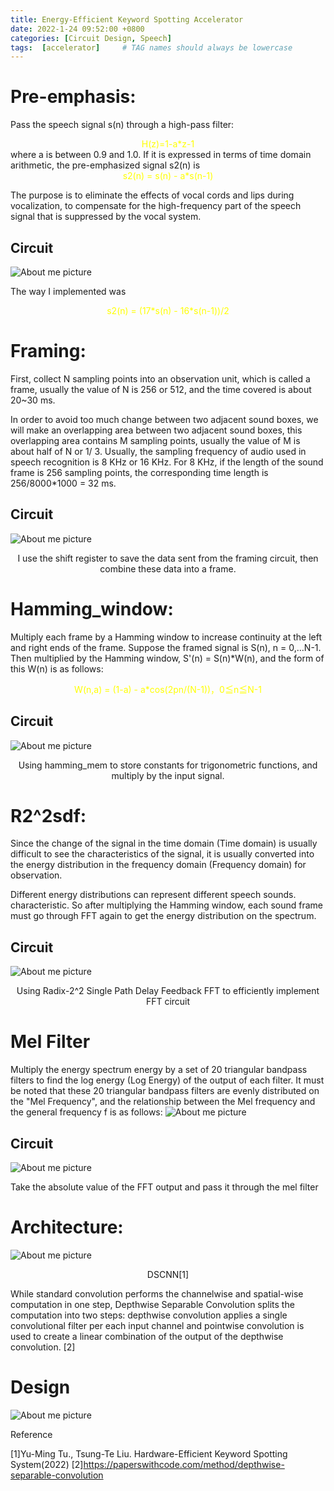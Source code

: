 ```yaml
---
title: Energy-Efficient Keyword Spotting Accelerator
date: 2022-1-24 09:52:00 +0800
categories: [Circuit Design, Speech]
tags:  [accelerator]     # TAG names should always be lowercase
---
```

# Pre-emphasis:
Pass the speech signal s(n) through a high-pass filter:  
<center><font color="yellow"> H(z)=1-a*z-1 </font></center>
where a is between 0.9 and 1.0. If it is expressed in terms of time domain arithmetic, the pre-emphasized signal s2(n) is 
<center><font color="yellow"> s2(n) = s(n) - a*s(n-1) </font></center>

The purpose is to eliminate the effects of vocal cords and lips during vocalization, to compensate for the high-frequency part of the speech signal that is suppressed by the vocal system.

## Circuit
![About me picture](pic/pre_emphasis.png)

The way I implemented was 
<center><font color="yellow"> s2(n) = (17*s(n) - 16*s(n-1))/2 </font></center>

# Framing:
First, collect N sampling points into an observation unit, which is called a frame, usually the value of N is 256 or 512, and the time covered is about 20~30 ms. 

In order to avoid too much change between two adjacent sound boxes, we will make an overlapping area between two adjacent sound boxes, this overlapping area contains M sampling points, usually the value of M is about half of N or 1/ 3. Usually, the sampling frequency of audio used in speech recognition is 8 KHz or 16 KHz. For 8 KHz, if the length of the sound frame is 256 sampling points, the corresponding time length is 256/8000*1000 = 32 ms.

## Circuit
![About me picture](pic/framing.png)


<center>I use the shift register to save the data sent from the framing circuit, then combine these data into a frame.</center>

# Hamming_window:
Multiply each frame by a Hamming window to increase continuity at the left and right ends of the frame. Suppose the framed signal is S(n), n = 0,…N-1. Then multiplied by the Hamming window, S'(n) = S(n)*W(n), and the form of this W(n) is as follows:
<center><font color="yellow"> W(n,a) = (1-a) - a*cos(2pn/(N-1))，0≦n≦N-1 </font></center>

## Circuit
![About me picture](pic/hamming_window.png)

<center>Using hamming_mem to store constants for trigonometric functions, and multiply by the input signal.</center>


# R2^2sdf:
Since the change of the signal in the time domain (Time domain) is usually difficult to see the characteristics of the signal, it is usually converted into the energy distribution in the frequency domain (Frequency domain) for observation. 

Different energy distributions can represent different speech sounds. characteristic. So after multiplying the Hamming window, each sound frame must go through FFT again to get the energy distribution on the spectrum.

## Circuit
![About me picture](pic/r22sdf.png)
<center>Using Radix-2^2 Single Path Delay Feedback FFT to efficiently implement FFT circuit</center>

# Mel Filter
Multiply the energy spectrum energy by a set of 20 triangular bandpass filters to find the log energy (Log Energy) of the output of each filter. It must be noted that these 20 triangular bandpass filters are evenly distributed on the "Mel Frequency", and the relationship between the Mel frequency and the general frequency f is as follows:
![About me picture](pic/mel_10.png)

## Circuit
![About me picture](pic/mel_filter.png)

Take the absolute value of the FFT output and pass it through the mel filter
# Architecture:
![About me picture](pic/dscnn.PNG)

<center>DSCNN[1]</center>
 
While standard convolution performs the channelwise and spatial-wise computation in one step, Depthwise Separable Convolution splits the computation into two steps: depthwise convolution applies a single convolutional filter per each input channel and pointwise convolution is used to create a linear combination of the output of the depthwise convolution. [2]

# Design

![About me picture](pic/acc.PNG)

Reference

[1]Yu-Ming Tu., Tsung-Te Liu. Hardware-Efficient Keyword Spotting System(2022) 
[2]https://paperswithcode.com/method/depthwise-separable-convolution